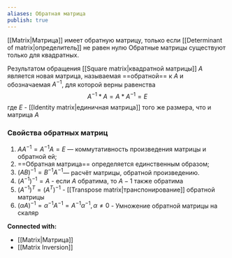 ```yaml
---
aliases: Обратная матрица
publish: true
---
```


[[Matrix|Матрица]] имеет обратную матрицу, только если [[Determinant of matrix|определитель]] не равен нулю
Обратные матрицы существуют только для квадратных.


Результатом обращения [[Square matrix|квадратной матрицы]] $A$  является новая матрица, называемая ==обратной== к $A$ и обозначаемая $A^{-1}$, для которой верны равенства
$$A^{-1} * A = A * A^{-1} = E$$
где $E$ - [[Identity matrix|единичная матрица]] того же размера, что и матрица $A$


### Свойства обратных матриц
1.  $AA^{−1}=A^{−1}A=E$ — коммутативность произведения матрицы и обратной ей;
2.  ==Обратная матрица== определяется единственным образом;
3.  $(AB)^{−1}=B^{−1}A^{−1}$— расчёт матрицы, обратной произведению.
4. $(A^{−1})^{−1}=A$ - если $A$ обратима, то $A−1$ также обратима
5. $(A^{−1})^T=(A^T)^{−1}$ - [[Transpose matrix|транспонирование]] обратной матрицы
6. $(αA)^{−1}=α^{−1}A^{−1}=A^{−1}α^{−1},α\ne 0$ -  Умножение обратной матрицы на скаляр





**Connected with:**
- [[Matrix|Матрица]]
- [[Matrix Inversion]]

